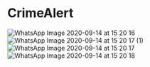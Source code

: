 # CrimeAlert
![WhatsApp Image 2020-09-14 at 15 20 16](https://user-images.githubusercontent.com/48865853/93071686-12dd9a80-f69e-11ea-9d04-3537f1f1d5df.jpeg)
![WhatsApp Image 2020-09-14 at 15 20 17 (1)](https://user-images.githubusercontent.com/48865853/93071704-17a24e80-f69e-11ea-8ff3-a15747ba9f2d.jpeg)
![WhatsApp Image 2020-09-14 at 15 20 17](https://user-images.githubusercontent.com/48865853/93071711-18d37b80-f69e-11ea-93e3-1c6891cb5519.jpeg)
![WhatsApp Image 2020-09-14 at 15 20 18](https://user-images.githubusercontent.com/48865853/93071717-1a04a880-f69e-11ea-8d7d-c3ef13897d3e.jpeg)

